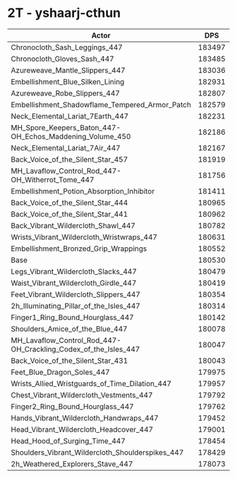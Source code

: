 # 2T - yshaarj-cthun
| Actor | DPS | Increase |
|---|:---:|:---:|
|Chronocloth_Sash_Leggings_447|183497|1.64%|
|Chronocloth_Gloves_Sash_447|183485|1.64%|
|Azureweave_Mantle_Slippers_447|183036|1.39%|
|Embellishment_Blue_Silken_Lining|182931|1.33%|
|Azureweave_Robe_Slippers_447|182807|1.26%|
|Embellishment_Shadowflame_Tempered_Armor_Patch|182579|1.13%|
|Neck_Elemental_Lariat_7Earth_447|182231|0.94%|
|MH_Spore_Keepers_Baton_447-OH_Echos_Maddening_Volume_450|182186|0.92%|
|Neck_Elemental_Lariat_7Air_447|182167|0.91%|
|Back_Voice_of_the_Silent_Star_457|181919|0.77%|
|MH_Lavaflow_Control_Rod_447-OH_Witherrot_Tome_447|181756|0.68%|
|Embellishment_Potion_Absorption_Inhibitor|181411|0.49%|
|Back_Voice_of_the_Silent_Star_444|180965|0.24%|
|Back_Voice_of_the_Silent_Star_441|180962|0.24%|
|Back_Vibrant_Wildercloth_Shawl_447|180782|0.14%|
|Wrists_Vibrant_Wildercloth_Wristwraps_447|180631|0.06%|
|Embellishment_Bronzed_Grip_Wrappings|180552|0.01%|
|Base|180530|0.00%|
|Legs_Vibrant_Wildercloth_Slacks_447|180479|-0.03%|
|Waist_Vibrant_Wildercloth_Girdle_447|180419|-0.06%|
|Feet_Vibrant_Wildercloth_Slippers_447|180354|-0.10%|
|2h_Illuminating_Pillar_of_the_Isles_447|180314|-0.12%|
|Finger1_Ring_Bound_Hourglass_447|180142|-0.21%|
|Shoulders_Amice_of_the_Blue_447|180078|-0.25%|
|MH_Lavaflow_Control_Rod_447-OH_Crackling_Codex_of_the_Isles_447|180047|-0.27%|
|Back_Voice_of_the_Silent_Star_431|180043|-0.27%|
|Feet_Blue_Dragon_Soles_447|179975|-0.31%|
|Wrists_Allied_Wristguards_of_Time_Dilation_447|179957|-0.32%|
|Chest_Vibrant_Wildercloth_Vestments_447|179792|-0.41%|
|Finger2_Ring_Bound_Hourglass_447|179762|-0.43%|
|Hands_Vibrant_Wildercloth_Handwraps_447|179452|-0.60%|
|Head_Vibrant_Wildercloth_Headcover_447|179001|-0.85%|
|Head_Hood_of_Surging_Time_447|178454|-1.15%|
|Shoulders_Vibrant_Wildercloth_Shoulderspikes_447|178429|-1.16%|
|2h_Weathered_Explorers_Stave_447|178073|-1.36%|
